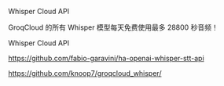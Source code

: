 Whisper Cloud API

GroqCloud 的所有 Whisper 模型每天免费使用最多 28800 秒音频！

Whisper Cloud API

https://github.com/fabio-garavini/ha-openai-whisper-stt-api

https://github.com/knoop7/groqcloud_whisper/